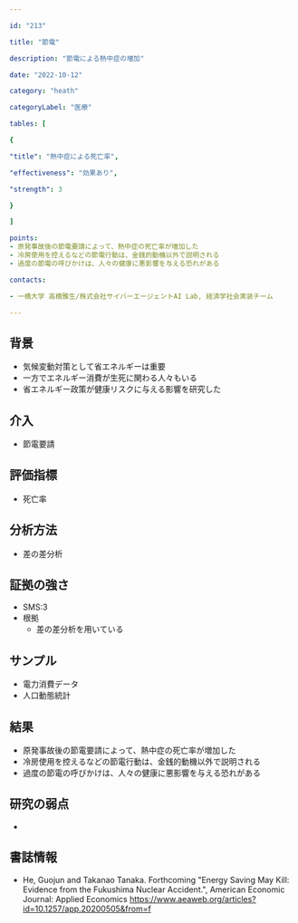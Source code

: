 ```yaml
---

id: "213"

title: "節電"

description: "節電による熱中症の増加"

date: "2022-10-12"

category: "heath"

categoryLabel: "医療"

tables: [

{

"title": "熱中症による死亡率",

"effectiveness": "効果あり",

"strength": 3

}

]

points:
- 原発事故後の節電要請によって、熱中症の死亡率が増加した
- 冷房使用を控えるなどの節電行動は、金銭的動機以外で説明される
- 過度の節電の呼びかけは、人々の健康に悪影響を与える恐れがある

contacts:

- 一橋大学 高橋雅生/株式会社サイバーエージェントAI Lab, 経済学社会実装チーム

---
```


## 背景
- 気候変動対策として省エネルギーは重要
- 一方でエネルギー消費が生死に関わる人々もいる
- 省エネルギー政策が健康リスクに与える影響を研究した

## 介入
- 節電要請

## 評価指標
- 死亡率

## 分析方法
- 差の差分析

## 証拠の強さ

- SMS:3
- 根拠
    - 差の差分析を用いている

## サンプル
- 電力消費データ
- 人口動態統計

## 結果
- 原発事故後の節電要請によって、熱中症の死亡率が増加した
- 冷房使用を控えるなどの節電行動は、金銭的動機以外で説明される
- 過度の節電の呼びかけは、人々の健康に悪影響を与える恐れがある

## 研究の弱点
- 

## 書誌情報
- He, Guojun and Takanao Tanaka. Forthcoming "Energy Saving May Kill: Evidence from the Fukushima Nuclear Accident.", American Economic Journal: Applied Economics  https://www.aeaweb.org/articles?id=10.1257/app.20200505&from=f


